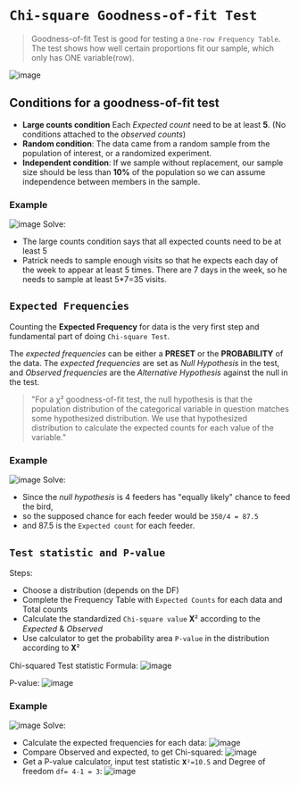 # `Chi-square Goodness-of-fit Test`
> Goodness-of-fit Test is good for testing a `One-row Frequency Table`.
The test shows how well certain proportions fit our sample, which only has ONE variable(row).

![image](https://user-images.githubusercontent.com/14041622/45583687-52c7e680-b8f9-11e8-93dc-72a35a4321ed.png)

## Conditions for a goodness-of-fit test
- **Large counts condition**
Each _Expected count_ need to be at least **5**. 
(No conditions attached to the _observed counts_)
- **Random condition**: The data came from a random sample from the population of interest, or a randomized experiment.
- **Independent condition**:  If we sample without replacement, our sample size should be less than **10%** of the population so we can assume independence between members in the sample. 

### Example
![image](https://user-images.githubusercontent.com/14041622/45583810-2d3bdc80-b8fb-11e8-8216-b785f7c4372f.png)
Solve:
- The large counts condition says that all expected counts need to be at least 5
- Patrick needs to sample enough visits so that he expects each day of the week to appear at least 5 times. There are 7 days in the week, so he needs to sample at least 5*7=35 visits.


## `Expected Frequencies`
Counting the **Expected Frequency** for data is the very first step and fundamental part of doing `Chi-square Test`.

The _expected frequencies_ can be either a **PRESET** or the **PROBABILITY** of the data.
The _expected frequencies_ are set as _Null Hypothesis_ in the test, 
and _Observed frequencies_ are the _Alternative Hypothesis_ against the null in the test.

> "For a χ² goodness-of-fit test, the null hypothesis is that the population distribution of the categorical variable in question matches some hypothesized distribution. We use that hypothesized distribution to calculate the expected counts for each value of the variable."


### Example
![image](https://user-images.githubusercontent.com/14041622/45583713-90c50a80-b8f9-11e8-8b40-e84350911584.png)
Solve:
- Since the _null hypothesis_ is 4 feeders has "equally likely" chance to feed the bird,
- so the supposed chance for each feeder would be `350/4 = 87.5`
- and 87.5 is the `Expected count` for each feeder.


## `Test statistic and P-value`

Steps:
- Choose a distribution (depends on the DF)
- Complete the Frequency Table with `Expected Counts` for each data and Total counts
- Calculate the standardized `Chi-square value` 𝐗² according to the _Expected_ & _Observed_
- Use calculator to get the probability area `P-value` in the distribution according to 𝐗²

Chi-squared Test statistic Formula:
![image](https://user-images.githubusercontent.com/14041622/45584164-a6d6c900-b901-11e8-9cab-6cc6566432f9.png)

P-value:
![image](https://user-images.githubusercontent.com/14041622/45584168-adfdd700-b901-11e8-9e08-b4a75ba53af0.png)


### Example
![image](https://user-images.githubusercontent.com/14041622/45584040-30d16280-b8ff-11e8-9bd4-360d666413a6.png)
Solve:
- Calculate the expected frequencies for each data:
![image](https://user-images.githubusercontent.com/14041622/45584122-f1a41100-b900-11e8-98d3-0b5a4c0406dd.png)
- Compare Observed and expected, to get Chi-squared:
![image](https://user-images.githubusercontent.com/14041622/45584124-084a6800-b901-11e8-960e-0222acc29a1b.png)
- Get a P-value calculator, input test statistic `𝐗²=10.5` and Degree of freedom `df= 4-1 = 3`:
![image](https://user-images.githubusercontent.com/14041622/45584134-4ba4d680-b901-11e8-8dc3-655d985ad832.png)
